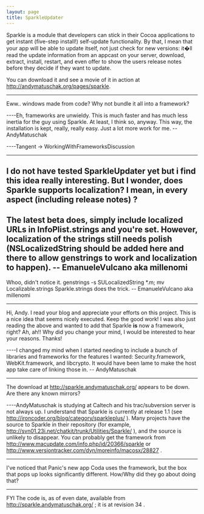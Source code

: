 ```yaml
---
layout: page
title: SparkleUpdater
---
```


Sparkle is a module that developers can stick in their Cocoa applications to get instant (five-step install!) self-update functionality. By that, I mean that your app will be able to update itself, not just check for new versions: it�ll read the update information from an appcast on your server, download, extract, install, restart, and even offer to show the users release notes before they decide if they want to update.

You can download it and see a movie of it in action at http://andymatuschak.org/pages/sparkle.

----

Eww.. windows made from code? Why not bundle it all into a framework?

----Eh, frameworks are unwieldy. This is much faster and has much less inertia for the guy using Sparkle. At least, I think so, anyway. This way, the installation is kept, really, really easy. Just a lot more work for me. -- AndyMatuschak

----Tangent -> WorkingWithFrameworksDiscussion

----

I do not have tested SparkleUpdater yet but i find this idea really interesting. But I wonder, does Sparkle supports localization? I mean, in every aspect (including release notes) ?
----
The latest beta does, simply include localized URLs in InfoPlist.strings and you're set. However, localization of the strings still needs polish (NSLocalizedString should be added here and there to allow genstrings to work and localization to happen). -- EmanueleVulcano aka millenomi
----
Whoo, didn't notice it.     genstrings -s SULocalizedString *.m; mv Localizable.strings Sparkle.strings does the trick. -- EmanueleVulcano aka millenomi

----
Hi, Andy. I read your blog and appreciate your efforts on this project. This is a nice idea that seems nicely executed. Keep the good work! I was also just reading the above and wanted to add that Sparkle **is** now a framework, right? Ah, ah!! Why did you change your mind, I would be interested to hear your reasons. Thanks!

----I changed my mind when I started needing to include a bunch of libraries and frameworks for the features I wanted: Security.framework, WebKit.framework, and libcrypto. It would have been lame to make the host app take care of linking those in. -- AndyMatuschak

----
The download at http://sparkle.andymatuschak.org/ appears to be down. Are there any known mirrors?

----AndyMatuschak is studying at Caltech and his trac/subversion server is not always up. I understand that Sparkle is currently at release 1.1 (see http://ironcoder.org/blog/category/sparkleplus/ ). Many projects have the source to Sparkle in their repository (for example, http://svn01.23i.net/chatkit/trunk/Utilities/Sparkle/ ), and the source is unlikely to disappear. You can probably get the framework from http://www.macupdate.com/info.php/id/20366/sparkle or http://www.versiontracker.com/dyn/moreinfo/macosx/28827 .

----
I've noticed that Panic's new app Coda uses the framework, but the box that pops up looks significantly different. How/Why did they go about doing that?

----
FYI The code is, as of even date, available from http://sparkle.andymatuschak.org/ ; it is at revision 34 .

